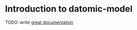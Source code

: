 # Introduction to datomic-model

TODO: write [great documentation](http://jacobian.org/writing/what-to-write/)
